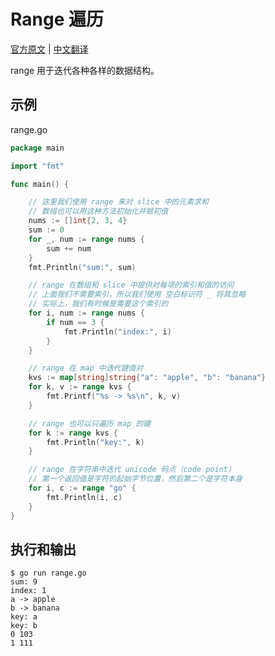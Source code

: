 # Range 遍历

[官方原文](https://gobyexample.com/range) | [中文翻译](https://gobyexample-cn.github.io/range)

range 用于迭代各种各样的数据结构。

## 示例

range.go

```go
package main

import "fmt"

func main() {

	// 这里我们使用 range 来对 slice 中的元素求和
	// 数组也可以用这种方法初始化并赋初值
	nums := []int{2, 3, 4}
	sum := 0
	for _, num := range nums {
		sum += num
	}
	fmt.Println("sum:", sum)

	// range 在数组和 slice 中提供对每项的索引和值的访问
	// 上面我们不需要索引，所以我们使用 空白标识符 _ 将其忽略
	// 实际上，我们有时候是需要这个索引的
	for i, num := range nums {
		if num == 3 {
			fmt.Println("index:", i)
		}
	}

	// range 在 map 中迭代键值对
	kvs := map[string]string{"a": "apple", "b": "banana"}
	for k, v := range kvs {
		fmt.Printf("%s -> %s\n", k, v)
	}

	// range 也可以只遍历 map 的键
	for k := range kvs {
		fmt.Println("key:", k)
	}

	// range 在字符串中迭代 unicode 码点（code point）
	// 第一个返回值是字符的起始字节位置，然后第二个是字符本身
	for i, c := range "go" {
		fmt.Println(i, c)
	}
}
```

## 执行和输出

```
$ go run range.go
sum: 9
index: 1
a -> apple
b -> banana
key: a
key: b
0 103
1 111
```
